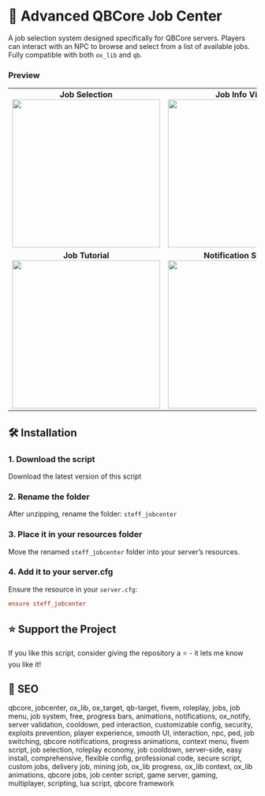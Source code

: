 # 🚀 Advanced QBCore Job Center

A job selection system designed specifically for QBCore servers. Players can interact with an NPC to browse and select from a list of available jobs. Fully compatible with both `ox_lib` and `qb`.


### Preview

<table>
  <tr>
    <td align="center">
      <strong>Job Selection</strong><br>
      <img src="https://i.imgur.com/SajkCMR.png" width="300">
    </td>
    <td align="center">
      <strong>Job Info View</strong><br>
      <img src="https://i.imgur.com/YTDoPiW.png" width="300">
    </td>
  </tr>
  <tr>
    <td align="center">
      <strong>Job Tutorial</strong><br>
      <img src="link3.png" width="300">
    </td>
    <td align="center">
      <strong>Notification System</strong><br>
      <img src="link4.png" width="300">
    </td>
  </tr>
</table>



## 🛠️ Installation

### 1. **Download the script**

Download the latest version of this script

### 2. **Rename the folder**

After unzipping, rename the folder: `steff_jobcenter`

### 3. **Place it in your resources folder**

Move the renamed `steff_jobcenter` folder into your server’s resources.

### 4. **Add it to your server.cfg**

Ensure the resource in your `server.cfg`:

```cfg
ensure steff_jobcenter
```

## ⭐ Support the Project
If you like this script, consider giving the repository a ⭐️ - it lets me know you like it!

## 🎯 SEO

qbcore, jobcenter, ox_lib, ox_target, qb-target, fivem, roleplay, jobs, job menu, job system, free, progress bars, animations, notifications, ox_notify, server validation, cooldown, ped interaction, customizable config, security, exploits prevention, player experience, smooth UI, interaction, npc, ped, job switching, qbcore notifications, progress animations, context menu, fivem script, job selection, roleplay economy, job cooldown, server-side, easy install, comprehensive, flexible config, professional code, secure script, custom jobs, delivery job, mining job, ox_lib progress, ox_lib context, ox_lib animations, qbcore jobs, job center script, game server, gaming, multiplayer, scripting, lua script, qbcore framework
